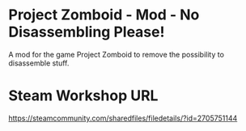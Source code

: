 # Project Zomboid - Mod - No Disassembling Please!
A mod for the game Project Zomboid to remove the possibility to disassemble stuff.

# Steam Workshop URL
https://steamcommunity.com/sharedfiles/filedetails/?id=2705751144
